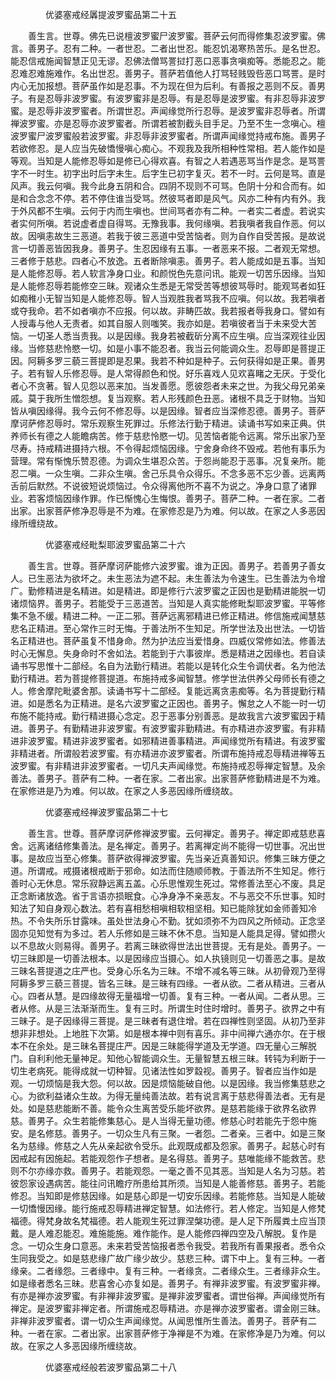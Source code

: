 <!-- { "loadSidebar": true } -->

　　　　优婆塞戒经羼提波罗蜜品第二十五

　　善生言。世尊。佛先已说檀波罗蜜尸波罗蜜。菩萨云何而得修集忍波罗蜜。佛言。善男子。忍有二种。一者世忍。二者出世忍。能忍饥渴寒热苦乐。是名世忍。能忍信戒施闻智慧正见无谬。忍佛法僧骂詈挝打恶口恶事贪嗔痴等。悉能忍之。能忍难忍难施难作。名出世忍。善男子。菩萨若值他人打骂轻贱毁呰恶口骂詈。是时内心无加报想。菩萨虽作如是忍事。不为现在但为后利。有善报之恶则不反。善男子。有是忍辱非波罗蜜。有波罗蜜非是忍辱。有是忍辱是波罗蜜。有非忍辱非波罗蜜。是忍辱非波罗蜜者。所谓世忍。声闻缘觉所行忍辱。是波罗蜜非忍辱者。所谓禅波罗蜜。亦是忍辱亦波罗蜜者。所谓若被割截头目手足。乃至不生一念嗔心。檀波罗蜜尸波罗蜜般若波罗蜜。非忍辱非波罗蜜者。所谓声闻缘觉持戒布施。善男子若欲修忍。是人应当先破憍慢嗔心痴心。不观我及我所相种性常相。若人能作如是等观。当知是人能修忍辱如是修已心得欢喜。有智之人若遇恶骂当作是念。是骂詈字不一时生。初字出时后字未生。后字生已初字复灭。若不一时。云何是骂。直是风声。我云何嗔。我今此身五阴和合。四阴不现则不可骂。色阴十分和合而有。如是和合念念不停。若不停住谁当受骂。然彼骂者即是风气。风亦二种有内有外。我于外风都不生嗔。云何于内而生嗔也。世间骂者亦有二种。一者实二者虚。若说实者实何所嗔。若说虚者虚自得骂。无豫我事。我何缘嗔。若我嗔者我自作恶。何以故。因嗔恚故生三恶道。若我于彼三恶道中受苦恼者。则为自作自受苦报。是故说言一切善恶皆因我身。善男子。生忍因缘有五事。一者恶来不报。二者观无常想。三者修于慈悲。四者心不放逸。五者断除嗔恚。善男子。若人能成如是五事。当知是人能修忍辱。若人软言净身口业。和颜悦色先意问讯。能观一切苦乐因缘。当知是人能修忍辱若能修空三昧。观诸众生悉是无常受苦等想彼骂辱时。能观骂者如狂如痴稚小无智当知是人能修忍辱。智人当观胜我者骂我不应嗔。何以故。我若嗔者或夺我命。若不如者嗔亦不应报。何以故。非畴匹故。我若报者辱我身口。譬如有人授毒与他人无责者。如其自服人则嗤笑。我亦如是。若嗔彼者当于未来受大苦恼。一切圣人悉当责我。以是因缘。我身若被截斫分离不应生嗔。应当深观往业因缘。当修慈悲怜愍一切。如是小事不能忍者。我当云何能调众生。忍辱即是菩提正因。阿耨多罗三藐三菩提即是忍果。我若不种如是种子。云何获得如是正果。善男子。若有智人乐修忍辱。是人常得颜色和悦。好乐喜戏人见欢喜睹之无厌。于受化者心不贪著。智人见怨以恶来加。当发善愿。愿彼怨者未来之世。为我父母兄弟亲戚。莫于我所生憎怨想。复当观察。若人形残颜色丑恶。诸根不具乏于财物。当知皆从嗔因缘得。我今云何不修忍辱。以是因缘。智者应当深修忍德。善男子。菩萨摩诃萨修忍辱时。常乐观察生死罪过。乐修法行勤于精进。读诵书写如来正典。供养师长有德之人能瞻病苦。修于慈悲怜愍一切。见苦恼者能令远离。常乐出家乃至尽寿。持戒精进摄持六根。不令得起烦恼因缘。宁舍身命终不毁戒。若他有事乐为营理。常有惭愧乐赞忍德。为调众生堪忍众苦。于怨尚能忍于恶事。况复亲所。能忍二嗔。一众生嗔。二非众生嗔。舍己乐具令众得乐。不念多恶不忘少善。远离两舌前后默然。不说彼短说烦恼过。令众得离他所不喜不为说之。净身口意了诸罪业。若客烦恼因缘作罪。作已惭愧心生悔恨。善男子。菩萨二种。一者在家。二者出家。出家菩萨修净忍辱是不为难。在家修忍是乃为难。何以故。在家之人多恶因缘所缠绕故。

　　　　优婆塞戒经毗梨耶波罗蜜品第二十六

　　善生言。世尊。菩萨摩诃萨能修六波罗蜜。谁为正因。善男子。若善男子善女人。已生恶法为欲坏之。未生恶法为遮不起。未生善法为令速生。已生善法为令增广。勤修精进是名精进。如是精进。即是修行六波罗蜜之正因也是勤精进能脱一切诸烦恼界。善男子。若能受于三恶道苦。当知是人真实能修毗梨耶波罗蜜。平等修集不急不缓。精进二种。一正二邪。菩萨远离邪精进已修正精进。修信施戒闻慧慈悲名正精进。至心常作三时无悔。于善法所不生知足。所学世法及出世法。一切皆名正精进也。菩萨虽复不惜身命。然为护法应当爱惜身。四威仪常修如法。修善法时心无懈息。失身命时不舍如法。若能到于六事彼岸。悉是精进之因缘也。若自读诵书写思惟十二部经。名自为法勤行精进。若能以是转化众生令调伏者。名为他法勤行精进。若为菩提修菩提道。布施持戒多闻智慧。修学世法供养父母师长有德之人。修舍摩陀毗婆舍那。读诵书写十二部经。复能远离贪恚痴等。名为菩提勤行精进。如是悉名为正精进。是名六波罗蜜之正因也。善男子。懈怠之人不能一时一切布施不能持戒。勤行精进摄心念定。忍于恶事分别善恶。是故我言六波罗蜜因于精进。善男子。有勤精进非波罗蜜。有波罗蜜非勤精进。有亦精进亦波罗蜜。有非精进非波罗蜜。精进非波罗蜜者。如邪精进善事精进。声闻缘觉所有精进。有波罗蜜非精进者。所谓般若波罗蜜。有亦精进亦波罗蜜者。所谓布施持戒忍辱精进禅等五波罗蜜。有非精进非波罗蜜者。一切凡夫声闻缘觉。布施持戒忍辱禅定智慧。及余善法。善男子。菩萨有二种。一者在家。二者出家。出家菩萨修勤精进是不为难。在家修进是乃为难。何以故。在家之人多恶因缘所缠绕故。

　　　　优婆塞戒经禅波罗蜜品第二十七

　　善生言。世尊。菩萨摩诃萨修禅波罗蜜。云何禅定。善男子。禅定即戒慈悲喜舍。远离诸结修集善法。是名禅定。善男子。若离禅定尚不能得一切世事。况出世事。是故应当至心修集。菩萨欲得禅波罗蜜。先当亲近真善知识。修集三昧方便之道。所谓戒。戒摄诸根戒断于邪命。如法而住随顺师教。于善法所不生知足。修行善时心无休息。常乐寂静远离五盖。心乐思惟观生死过。常修善法至心不废。具足正念断诸放逸。省于言语亦损眠食。心净身净不亲恶友。不与恶交不乐世事。知时知法了知自身观心数法。若有喜相愁相嗔相软相坚相。知已能除犹如金师善知冷热。不令失所乐甘露味。虽处世法身心不勤。犹如须弥不为四风之所倾动。正念坚固亦见知觉有为多过。若人乐修如是三昧不休不息。当知是人能具足得。譬如攒火以不息故火则易得。善男子。若离三昧欲得世法出世菩提。无有是处。善男子。一切三昧即是一切善法根本。以是因缘应当摄心。如人执镜则见一切善恶之事。是故三昧名菩提道之庄严也。受身心乐名为三昧。不增不减名等三昧。从初骨观乃至得阿耨多罗三藐三菩提。皆名三昧。是三昧有四缘。一者从欲。二者从精进。三者从心。四者从慧。是四缘故得无量福增一切善。复有三种。一者从闻。二者从思。三者从修。从是三法渐渐而生。复有三时。所谓生时住时增时。善男子。欲界之中有三昧子。是子因缘得三菩提。是三昧者有退住增。若在四禅性则坚固。从初乃至非想非非想处。上地胜下次第。如是根本禅中则有喜乐。非中间禅六通亦尔。在于根本不在余处。是三昧名菩提庄严。因是三昧能得学道及无学道。四无量心三解脱门。自利利他无量神足。知他心智能调众生。无量智慧五根三昧。转钝为利断于一切生老病死。能得成就一切种智。见诸法性如罗縠视。善男子。智者应当作如是观。一切烦恼是我大怨。何以故。因是烦恼能破自他。以是因缘。我当修集慈悲之心。为欲利益诸众生故。为得无量纯善法故。若有说言离于慈悲得善法者。无有是处。如是慈悲能断不善。能令众生离苦受乐能坏欲界。是慈若能缘于欲界名欲界慈。善男子。众生若能修集慈心。是人当得无量功德。修慈心时若能先于怨中施安。是名修慈。善男子。一切众生凡有三聚。一者怨。二者亲。三者中。如是三聚名为慈缘。修慈之人先从亲起欲令受乐。此观既成都及怨家。善男子。起慈心时有因戒起有因施起。若能观怨作子想者。是名得慈。善男子。慈唯能缘不能救苦。悲则不尔亦缘亦救。善男子。若能观怨。一毫之善不见其恶。当知是人名为习慈。若彼怨家设遇病苦。能往问讯瞻疗所患给其所须。当知是人能善修慈。善男子。若能修忍。当知即是修慈因缘。如是慈心即是一切安乐因缘。若能修慈。当知是人能破一切憍慢因缘。能行施戒忍辱精进禅定智慧。如法修行。若人修定。当知是人修梵福德。得梵身故名梵福德。若人能观生死过罪涅槃功德。是人足下所履粪土应当顶戴。是人难忍能忍。难施能施。难作能作。是人能修四禅四空及八解脱。复作是念。一切众生身口意恶。未来若受苦恼报者悉令我受。若我所有善果报者。悉令众生同我受之。如是慈悲缘广故广缘少故少。慈悲三种。谓下中上。复有三种。一者缘亲。二者缘怨。三者缘中。复有三种。一者缘贪。二者缘众生。三者缘非众生。如是缘者悉名三昧。悲喜舍心亦复如是。善男子。有禅非波罗蜜。有波罗蜜非禅。有亦是禅亦波罗蜜。有非禅非波罗蜜。是禅非波罗蜜者。谓世俗禅。声闻缘觉所有禅定。是波罗蜜非禅定者。所谓施戒忍辱精进。亦是禅亦波罗蜜者。谓金刚三昧。非禅非波罗蜜者。谓一切众生声闻缘觉。从闻思惟所生善法。善男子。菩萨有二种。一者在家。二者出家。出家菩萨修于净禅是不为难。在家修净是乃为难。何以故。在家之人多恶因缘所缠绕故。

　　　　优婆塞戒经般若波罗蜜品第二十八

